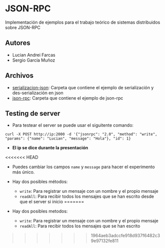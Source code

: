 # JSON-RPC

Implementación de ejemplos para el trabajo teórico de sistemas distribuidos sobre JSON-RPC

## Autores

- Lucian Andrei Farcas
- Sergio García Muñoz

## Archivos

- [serializacion-json](./serializacion-json): Carpeta que contiene el ejemplo de serialización y des-serialización en json
- [json-rpc](./json-rpc): Carpeta que contiene el ejemplo de json-rpc

## Testing de server

- Para testear el server se puede usar el siguitente comando:

`curl -X POST http://ip:2000 -d '{"jsonrpc": "2.0", "method": "write", "params": {"name": "Lucian", "message": "Hola"}, "id": 1}`

- **El ip se dice durante la presentación**

<<<<<<< HEAD
- Puedes cambiar los campos `name` y `message` para hacer el experimento más único.

- Hay dos posibles métodos:
  - `write`: Para registrar un mensaje con un nombre y el propio mensaje
  - `readAll`: Para recibir todos los mensajes que se han escrito desde que el server si inicio
=======
- Hay dos posibles metodos:
    -  ```write```: Para registrar un mensaje con un nombre y el propio mensaje
    -  ```readAll```: Para recibir todos los mensajes que se han escrito
>>>>>>> 1964aeb3adccfe918d937f6482c39e97132fe811
